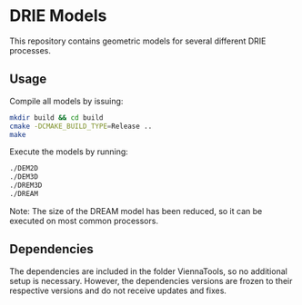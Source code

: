 # DRIE Models

This repository contains geometric models for several different DRIE processes.

## Usage

Compile all models by issuing:

```bash
mkdir build && cd build
cmake -DCMAKE_BUILD_TYPE=Release ..
make
```

Execute the models by running:

```bash
./DEM2D
./DEM3D
./DREM3D
./DREAM
```

Note: The size of the DREAM model has been reduced, so it can be executed on most common processors.

## Dependencies

The dependencies are included in the folder ViennaTools, so no additional setup is necessary. However, the dependencies versions are frozen to their respective versions and do not receive updates and fixes.
